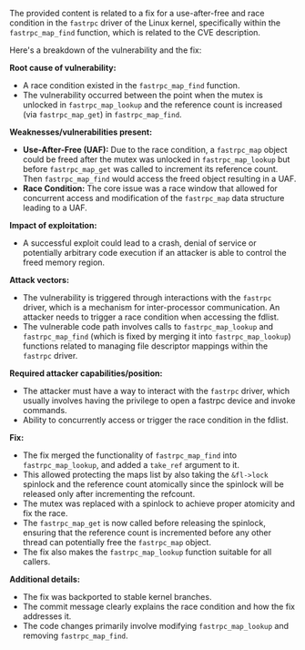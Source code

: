 The provided content is related to a fix for a use-after-free and race condition in the `fastrpc` driver of the Linux kernel, specifically within the `fastrpc_map_find` function, which is related to the CVE description.

Here's a breakdown of the vulnerability and the fix:

**Root cause of vulnerability:**
- A race condition existed in the `fastrpc_map_find` function.
- The vulnerability occurred between the point when the mutex is unlocked in `fastrpc_map_lookup` and the reference count is increased (via `fastrpc_map_get`) in `fastrpc_map_find`.

**Weaknesses/vulnerabilities present:**
- **Use-After-Free (UAF):** Due to the race condition, a `fastrpc_map` object could be freed after the mutex was unlocked in `fastrpc_map_lookup` but before `fastrpc_map_get` was called to increment its reference count. Then `fastrpc_map_find` would access the freed object resulting in a UAF.
- **Race Condition:** The core issue was a race window that allowed for concurrent access and modification of the `fastrpc_map` data structure leading to a UAF.

**Impact of exploitation:**
-  A successful exploit could lead to a crash, denial of service or potentially arbitrary code execution if an attacker is able to control the freed memory region.

**Attack vectors:**
- The vulnerability is triggered through interactions with the `fastrpc` driver, which is a mechanism for inter-processor communication. An attacker needs to trigger a race condition when accessing the fdlist.
- The vulnerable code path involves calls to `fastrpc_map_lookup` and `fastrpc_map_find` (which is fixed by merging it into `fastrpc_map_lookup`) functions related to managing file descriptor mappings within the `fastrpc` driver.

**Required attacker capabilities/position:**
- The attacker must have a way to interact with the `fastrpc` driver, which usually involves having the privilege to open a fastrpc device and invoke commands.
- Ability to concurrently access or trigger the race condition in the fdlist.

**Fix:**
- The fix merged the functionality of `fastrpc_map_find` into `fastrpc_map_lookup`, and added a `take_ref` argument to it.
- This allowed protecting the maps list by also taking the `&fl->lock` spinlock and the reference count atomically since the spinlock will be released only after incrementing the refcount.
- The mutex was replaced with a spinlock to achieve proper atomicity and fix the race.
- The `fastrpc_map_get` is now called before releasing the spinlock, ensuring that the reference count is incremented before any other thread can potentially free the `fastrpc_map` object.
- The fix also makes the `fastrpc_map_lookup` function suitable for all callers.

**Additional details:**
- The fix was backported to stable kernel branches.
- The commit message clearly explains the race condition and how the fix addresses it.
- The code changes primarily involve modifying `fastrpc_map_lookup` and removing `fastrpc_map_find`.